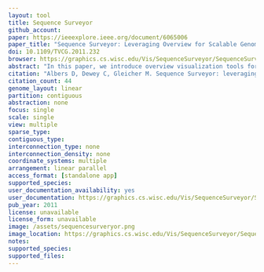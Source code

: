 ```yaml
---
layout: tool 
title: Sequence Surveyor
github_account: 
paper: https://ieeexplore.ieee.org/document/6065006
paper_title: "Sequence Surveyor: Leveraging Overview for Scalable Genomic Alignment Visualization"
doi: 10.1109/TVCG.2011.232
browser: https://graphics.cs.wisc.edu/Vis/SequenceSurveyor/SequenceSurveyor.html
abstract: "In this paper, we introduce overview visualization tools for large-scale multiple genome alignment data. Genome alignment visualization and, more generally, sequence alignment visualization are an important tool for understanding genomic sequence data. As sequencing techniques improve and more data become available, greater demand is being placed on visualization tools to scale to the size of these new datasets. When viewing such large data, we necessarily cannot convey details, rather we specifically design overview tools to help elucidate large-scale patterns. Perceptual science, signal processing theory, and generality provide a framework for the design of such visualizations that can scale well beyond current approaches. We present Sequence Surveyor, a prototype that embodies these ideas for scalable multiple whole-genome alignment overview visualization. Sequence Surveyor visualizes sequences in parallel, displaying data using variable color, position, and aggregation encodings. We demonstrate how perceptual science can inform the design of visualization techniques that remain visually manageable at scale and how signal processing concepts can inform aggregation schemes that highlight global trends, outliers, and overall data distributions as the problem scales. These techniques allow us to visualize alignments with over 100 whole bacterial-sized genomes."
citation: "Albers D, Dewey C, Gleicher M. Sequence Surveyor: leveraging overview for scalable genomic alignment visualization. IEEE Trans Vis Comput Graph. ieeexplore.ieee.org; 2011;17: 2392–2401."
citation_count: 44
genome_layout: linear
partition: contiguous
abstraction: none
focus: single
scale: single
view: multiple
sparse_type: 
contiguous_type: 
interconnection_type: none
interconnection_density: none
coordinate_systems: multiple
arrangement: linear parallel
access_format: [standalone app]
supported_species: 
user_documentation_availability: yes
user_documentation: https://graphics.cs.wisc.edu/Vis/SequenceSurveyor/SequenceSurveyor_User.html
pub_year: 2011
license: unavailable
license_form: unavailable
image: /assets/sequencesurveryor.png
image_location: https://graphics.cs.wisc.edu/Vis/SequenceSurveyor/SequenceSurveyor_User.html
notes: 
supported_species: 
supported_files: 
---
```

